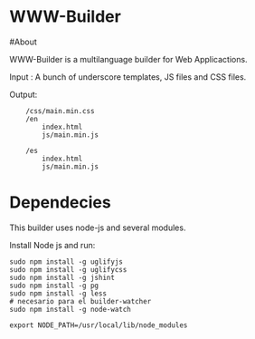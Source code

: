 WWW-Builder
===========

#About 

WWW-Builder is a multilanguage builder for Web Applicactions.

Input : A bunch of underscore templates, JS files and CSS files.

Output:  

```
	/css/main.min.css
	/en
		index.html 
		js/main.min.js

	/es 	
		index.html 
		js/main.min.js
```

# Dependecies

This builder uses node-js and several modules. 

Install Node js and run:

```
sudo npm install -g uglifyjs
sudo npm install -g uglifycss
sudo npm install -g jshint
sudo npm install -g pg
sudo npm install -g less
# necesario para el builder-watcher 
sudo npm install -g node-watch

export NODE_PATH=/usr/local/lib/node_modules
```












